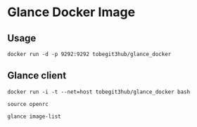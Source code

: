 # Glance Docker Image

## Usage

```
docker run -d -p 9292:9292 tobegit3hub/glance_docker
```

## Glance client

```
docker run -i -t --net=host tobegit3hub/glance_docker bash
```

```
source openrc

glance image-list
```

